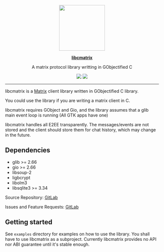 <div align="center">
  <a href="https://puri.sm">
    <img src="https://path/to/image/raw/master/data/icons/icon.png" width="150" />
  </a>
  <br>

  <a href="https://puri.sm"><b>libcmatrix</b></a>
  <br>

  A matrix protocol library writting in GObjectified C
  <br>

  <a href="https://source.puri.sm/Librem5/libcmatrix/pipelines"><img
     src="https://source.puri.sm/Librem5/libcmatrix/badges/main/pipeline.svg" /></a>
  <a href="https://source.puri.sm/Librem5/libcmatrix/coverage"><img
     src="https://source.puri.sm/Librem5/libcmatrix/badges/main/coverage.svg" /></a>
</div>

---

libcmatrix is a [Matrix][matrix] client library written in
GObjectified C library.

You could use the library if you are writing a matrix client
in C.

libcmatrix requires GObject and Gio, and the library assumes
that a glib main event loop is running (All GTK apps have one)

libcmatrix handles all E2EE transparently.  The messages/events
are not stored and the client should store them for chat history,
which may change in the future.

## Dependencies
   - glib >= 2.66
   - gio >= 2.66
   - libsoup-2
   - ligbcrypt
   - libolm3
   - libsqlite3 >= 3.34

Source Repository: [GitLab][gitlab]

Issues and Feature Requests: [GitLab][issues]

## Getting started

   See `examples` directory for examples on how to use the library.
   You shall have to use libcmatrix as a subproject.  Currently
   libcmatrix provides no API nor ABI guarantee until it's stable
   enough.


<!-- Links referenced elsewhere -->
<!-- To be updated -->
[matrix]: https://matrix.org
[home]: https://puri.sm
[coverage]: https://source.puri.sm/Librem5/libcmatrix/coverage
[gitlab]: https://source.puri.sm/Librem5/libcmatrix/
[issues]: https://source.puri.sm/Librem5/libcmatrix/issues
